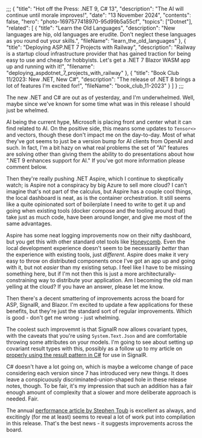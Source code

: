 ;;;
{
	"title": "Hot off the Press: .NET 9, C# 13",
	"description": "The AI will continue until morale improves!",
	"date": "13 November 2024",
	"contents": false,
	"hero": "photo-1697577418970-95d99b5a55cf",
    "topics": ["Dotnet"],
    "related": [
        { "title": "Learn the Old Languages", "description": "New languages are hip, old languages are erudite. Don't neglect these languages as you round out your skills.", "fileName": "learn_the_old_languages" },
        { "title": "Deploying ASP.NET 7 Projects with Railway", "description": "Railway is a startup cloud infrastructure provider that has gained traction for being easy to use and cheap for hobbyists. Let's get a .NET 7 Blazor WASM app up and running with it!", "filename": "deploying_aspdotnet_7_projects_with_railway" },
		{ "title": "Book Club 11/2023: New .NET, New C#", "description": "The release of .NET 8 brings a lot of features I'm excited for!", "fileName": "book_club_11-2023" }
    ]
}
;;;

The new .NET and C# are out as of yesterday, and I'm underwhelmed. Well, maybe since we've known for some time what was in this release I should just be whelmed.

AI being the current hype, Microsoft is placing front and center what it can find related to AI. On the positive side, this means some updates to `Tensor<>` and vectors, though these don't impact me on the day-to-day. Most of what they've got seems to just be a version bump for AI clients from OpenAI and such. In fact, I'm a bit hazy on what real problems the set of "AI" features are solving other than giving them the ability to do presentations about how ".NET 9 enhances support for AI." If you've got more information please comment below.

Then they're really pushing .NET Aspire, which I continue to skeptically watch; is Aspire not a conspiracy by big Azure to sell more cloud? I can't imagine that's not part of the calculus, but Aspire has a couple cool things, the local dashboard is neat, as is the container orchestration. It still seems like a quite opinionated sort of boilerplate I need to write to get it up and going when existing tools (docker compose and the tooling around that) take just as much code, have been around longer, and give me most of the same advantages.

Aspire has some neat logging improvements now on their nifty dashboard, but you get this with other standard otel tools like [Honeycomb](https://www.honeycomb.io/). Even the local development experience doesn't seem to be necessarily _better_ than the experience with existing tools, just _different_. Aspire does make it very easy to throw on distributed components once I've got an app up and going with it, but not _easier_ than my existing setup. I feel like I have to be missing something here, but if I'm not then this is just a more architecturally-constraining way to distribute your application. Am I becoming the old man yelling at the cloud? If you have an answer, please let me know.

Then there's a decent smattering of improvements across the board for ASP, SignalR, and Blazor. I'm excited to update a few applications for these benefits, but they're just the standard sort of regular improvements. Which is good - don't get me wrong - just whelming.

The coolest such improvemnt is that SignalR now allows covariant types, with the caveats that you're using `System.Text.Json` and are comfortable throwing some attributes on your models. I'm going to see about setting up covariant result types with this, possibly as a follow up to my article on [properly using the result pattern in C#](https://ian.wold.guru/Posts/roll_your_own_csharp_results.html) for use in SignalR.

C# doesn't have a lot going on, which is maybe a welcome change of pace considering each version since 7 has introduced very new things. It does leave a conspicuously discriminated-union-shaped hole in these release notes, though. To be fair, it's my impression that such an addition has a fair enough amount of complexity that a slower and more deliberate approach is needed. Fair.

The annual [performance article by Stephen Toub](https://devblogs.microsoft.com/dotnet/performance-improvements-in-net-9/) is excellent as always, and excitingly (for me at least) seems to reveal a lot of work put into compilation in this release. That's the best news - it suggests improvements across the board.